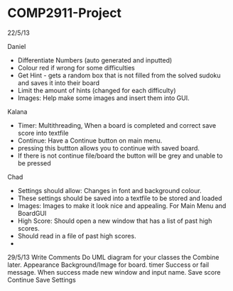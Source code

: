 COMP2911-Project
================

22/5/13

Daniel
- Differentiate Numbers (auto generated and inputted)
- Colour red if wrong for some difficulties
- Get Hint - gets a random box that is not filled from the solved sudoku and saves it into their board
- Limit the amount of hints (changed for each difficulty)
- Images: Help make some images and insert them into GUI.

Kalana
- Timer: Multithreading, When a board is completed and correct save score into textfile
- Continue: Have a Continue button on main menu.
- pressing this buttton allows you to continue with saved board.
- If there is not continue file/board the button will be grey and unable to be pressed

Chad
- Settings should allow: Changes in font and background colour.
- These settings should be saved into a textfile to be stored and loaded
- Images: Images to make it look nice and appealing. For Main Menu and BoardGUI
- High Score: Should open a new window that has a list of past high scores.
- Should read in a file of past high scores. 
- 

29/5/13
Write Comments
Do UML diagram for your classes the Combine later.
Appearance
Background/Image for board.
timer
Success or fail message. When success made new window and input name. Save score
Continue
Save Settings


